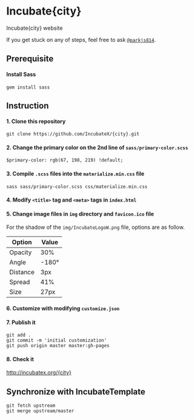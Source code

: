 # Incubate{city}
Incubate{city} website

If you get stuck on any of steps, feel free to ask <a href="http://fb.com/parkjs814" target="_blank">`@parkjs814`</a>.

Prerequisite
------------
#### Install Sass
    gem install sass

Instruction
-----------
#### 1. Clone this repository
    git clone https://github.com/IncubateX/{city}.git
#### 2. Change the primary color on the 2nd line of `sass/primary-color.scss`
    $primary-color: rgb(67, 198, 219) !default;
#### 3. Compile `.scss` files into the `materialize.min.css` file
    sass sass/primary-color.scss css/materialize.min.css
#### 4. Modify `<title>` tag and `<meta>` tags in `index.html`
#### 5. Change image files in `img` directory and `favicon.ico` file
For the shadow of the `img/IncubateLogoW.png` file, options are as follow.

| Option   | Value |
|----------|-------|
| Opacity  | 30%   |
| Angle    | -180° |
| Distance | 3px   |
| Spread   | 41%   |
| Size     | 27px  |
#### 6. Customize with modifying `customize.json`
#### 7. Publish it
    git add .
    git commit -m 'initial customization'
    git push origin master master:gh-pages
#### 8. Check it
<a href="http://incubatex.org/{city}" target="_blank">http://incubatex.org/{city}</a>

Synchronize with IncubateTemplate
---------------------------------
    git fetch upstream
    git merge upstream/master
